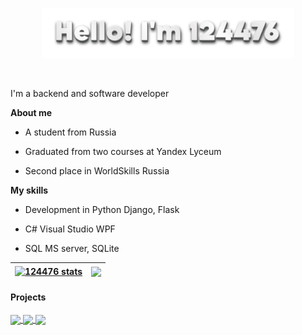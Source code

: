 <p align="center"><a href="https://124476.github.io/124476"><img width="80%" alt="Hello, I'm 124476." src="./img/hello.png" /></a></p>

<br/>

I'm a backend and software developer

**About me**

- A student from Russia

- Graduated from two courses at Yandex Lyceum

- Second place in WorldSkills Russia

**My skills**

- Development in Python Django, Flask

- C# Visual Studio WPF

- SQL MS server, SQLite


| <a href="https://124476.github.io/124476"><img align="center" src="https://github-readme-stats.vercel.app/api?username=124476&show_icons=true&theme=buefy&hide_border=true" alt="124476 stats" /></a> | <a href="https://124476.github.io/124476"><img align="center" src="https://github-readme-stats.vercel.app/api/top-langs?username=124476&layout=compact&theme=buefy&hide_border=true" /></a> |
| ------------- | ------------- |

#### Projects

<a href="https://github.com/124476/Best_diary">
  <img align="center" src="https://github-readme-stats.vercel.app/api/pin/?username=124476&repo=Best_diary&theme=buefy" />
</a>
<a href="https://github.com/124476/Entangled-Tale">
  <img align="center" src="https://github-readme-stats.vercel.app/api/pin/?username=124476&repo=Entangled-Tale&theme=buefy" />
</a>
<a href="https://github.com/124476/Tatarlango">
  <img align="center" src="https://github-readme-stats.vercel.app/api/pin/?username=124476&repo=Tatarlango&theme=buefy" />
</a>

